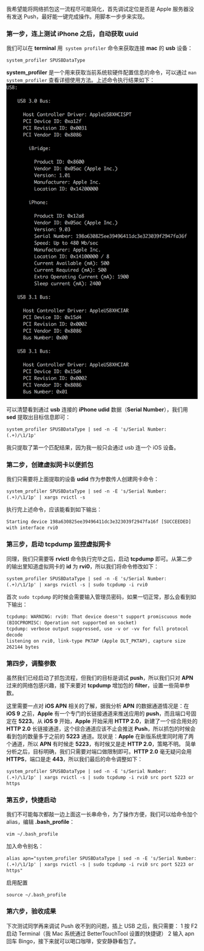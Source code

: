 
我希望能将网络抓包这一流程尽可能简化，首先调试定位是否是 Apple 服务器没有发送 Push，最好能一键完成操作。用脚本一步步来实现。

### 第一步，连上测试 iPhone 之后，自动获取 uuid


我们可以在 **terminal** 用` system profiler` 命令来获取连接 **mac** 的 **usb** 设备：



```
system_profiler SPUSBDataType
```

**system_profiler** 是一个用来获取当前系统软硬件配置信息的命令，可以通过 `man system_profiler` 查看详细使用方法。上述命令执行结果如下：
![](./resources/r1.png)


可以清楚看到通过 **usb** 连接的 **iPhone udid** 数据（**Serial Number**），我们用 **sed** 提取出目标信息即可：


```
system_profiler SPUSBDataType | sed -n -E 's/Serial Number: (.+)/\1/1p'
```

我只提取了第一个匹配结果，因为我一般只会通过 usb 连一个 iOS 设备。


### 第二步，创建虚拟网卡以便抓包


我们只需要将上面提取的设备 **udid** 作为参数传人创建网卡命令：


```
system_profiler SPUSBDataType | sed -n -E 's/Serial Number: (.+)/\1/1p' | xargs rvictl -s
```

执行完上述命令，应该能看到如下输出：



```
Starting device 198a630825ee39496411dc3e323039f2947fa16f [SUCCEEDED] with interface rvi0
```

### 第三步，启动 tcpdump 监控虚拟网卡

同理，我们只需要等 **rvictl** 命令执行完毕之后，启动 **tcpdump** 即可。从第二步的输出里知道虚拟网卡的 **id** 为 **rvi0**，所以我们将命令修改如下：


```
system_profiler SPUSBDataType | sed -n -E 's/Serial Number: (.+)/\1/1p' | xargs rvictl -s | sudo tcpdump -i rvi0

```

首次 `sudo tcpdump` 的时候会需要输入管理员密码，如果一切正常，那么会看到如下输出：


```
tcpdump: WARNING: rvi0: That device doesn't support promiscuous mode
(BIOCPROMISC: Operation not supported on socket)
tcpdump: verbose output suppressed, use -v or -vv for full protocol decode
listening on rvi0, link-type PKTAP (Apple DLT_PKTAP), capture size 262144 bytes
```

### 第四步，调整参数


虽然我们已经启动了抓包流程，但我们的目标是调试 **push**，所以我们只对 **APN** 过来的网络包感兴趣，接下来要对 **tcpdump** 增加包的 **filter**，设置一些简单参数。

这里需要一点对 **iOS APN** 相关的了解，据我分析 **APN** 的数据通道情况是：在 **iOS 9** 之前，**Apple** 有一个专门的长链接通道来推送应用的 **push**，而且端口号固定在 **5223**。从 **iOS 9** 开始，**Apple** 开始采用 **HTTP 2.0**，新建了一个综合用处的 **HTTP 2.0** 长链接通道，这个综合通道应该不止会推送 **Push**，所以抓包的时候会看到包的数量多于之前的 **5223** 通道。现状是：**Apple** 在新版系统里同时用了两个通道，所以 **APN** 有时候走 **5223**，有时候又是走 **HTTP 2.0**，策略不明。
简单分析之后，目标明确，我们只需要对端口做限制即可。**HTTP 2.0** 毫无疑问会用 **HTTPS**，端口是走 **443**，所以我们最后的命令调整如下：


```
system_profiler SPUSBDataType | sed -n -E 's/Serial Number: (.+)/\1/1p' | xargs rvictl -s | sudo tcpdump -i rvi0 src port 5223 or https
```

### 第五步，快捷启动


我们不可能每次都敲一边上面这一长串命令，为了操作方便，我们可以给命令加个 alias，编辑 **.bash_profile**：


```
vim ~/.bash_profile
```

加入命令别名：


```
alias apn="system_profiler SPUSBDataType | sed -n -E 's/Serial Number: (.+)/\1/1p' | xargs rvictl -s | sudo tcpdump -i rvi0 src port 5223 or https"

```

启用配置


```
source ~/.bash_profile
```

### 第六步，验收成果

下次测试同学再来调试 Push 收不到的问题，插上 USB 之后，我只需要：
1 按 F2 启动 Terminal（我 Mac 系统通过 BetterTouchTool 设置的快捷键）
2 输入 apn 回车
Bingo，接下来就可以喝口咖啡，安安静静看包了。


